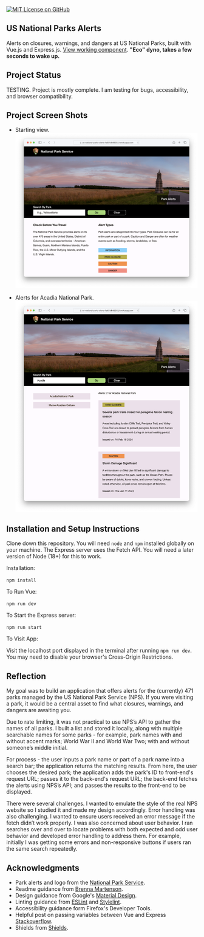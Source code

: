 [![MIT License on GitHub](https://img.shields.io/github/license/seankelliher/us-national-parks-alerts?style=flat-square)](/LICENSE.txt)
## US National Parks Alerts

Alerts on closures, warnings, and dangers at US National Parks, built with Vue.js and Express.js. [View working component](https://us-national-parks-alerts-fa601db96052.herokuapp.com). **"Eco" dyno, takes a few seconds to wake up.** 

## Project Status

TESTING. Project is mostly complete. I am testing for bugs, accessibility, and browser compatibility.

## Project Screen Shots

* Starting view.
![screen shot of project](/screenshots/us-national-parks-alerts-screenshot1.png?s=600)

* Alerts for Acadia National Park.
![screen shot of project](/screenshots/us-national-parks-alerts-screenshot2.png?s=600)

## Installation and Setup Instructions

Clone down this repository. You will need `node` and `npm` installed globally on your machine. The Express server uses the Fetch API. You will need a later version of Node (18+) for this to work.

Installation:

`npm install`  

To Run Vue:

`npm run dev`   

To Start the Express server:

`npm run start`  

To Visit App:

Visit the localhost port displayed in the terminal after running `npm run dev`. You may need to disable your browser's Cross-Origin Restrictions.

## Reflection

My goal was to build an application that offers alerts for the (currently) 471 parks managed by the US National Park Service (NPS). If you were visiting a park, it would be a central asset to find what closures, warnings, and dangers are awaiting you.

Due to rate limiting, it was not practical to use NPS’s API to gather the names of all parks. I built a list and stored it locally, along with multiple searchable names for some parks - for example, park names with and without accent marks; World War II and World War Two; with and without someone’s middle initial.

For process - the user inputs a park name or part of a park name into a search bar; the application returns the matching results. From here, the user chooses the desired park; the application adds the park's ID to front-end's request URL; passes it to the back-end's request URL; the back-end fetches the alerts using NPS’s API; and passes the results to the front-end to be displayed.

There were several challenges. I wanted to emulate the style of the real NPS website so I studied it and made my design accordingly. Error handling was also challenging. I wanted to ensure users received an error message if the fetch didn’t work properly. I was also concerned about user behavior. I ran searches over and over to locate problems with both expected and odd user behavior and developed error handling to address them. For example, initially I was getting some errors and non-responsive buttons if users ran the same search repeatedly.

## Acknowledgments

* Park alerts and logo from the [National Park Service](https://www.nps.gov/index.htm).
* Readme guidance from [Brenna Martenson](https://gist.github.com/martensonbj/6bf2ec2ed55f5be723415ea73c4557c4).
* Design guidance from Google's [Material Design](https://material.io/design).
* Linting guidance from [ESLint](https://eslint.org) and [Stylelint](https://stylelint.io).
* Accessibility guidance form Firefox's Developer Tools.
* Helpful post on passing variables between Vue and Express [Stackoverflow](https://stackoverflow.com/questions/72233660/pass-variables-from-front-to-backend).
* Shields from [Shields](https://shields.io).